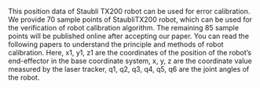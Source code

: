 This position data of  Staubli TX200 robot can be used for error calibration.
We provide 70 sample points of StaubliTX200 robot, which can be used for the verification of  robot calibration algorithm. 
The remaining 85 sample points will be published online after accepting our paper. 
You can read the following papers to understand the principle and methods of robot calibration. 
Here, x1, y1, z1 are the coordinates of the position of the robot’s end-effector in the base coordinate system, 
x, y, z are the coordinate value measured by the laser tracker, 
q1, q2, q3, q4, q5, q6 are the joint angles of the robot.  
